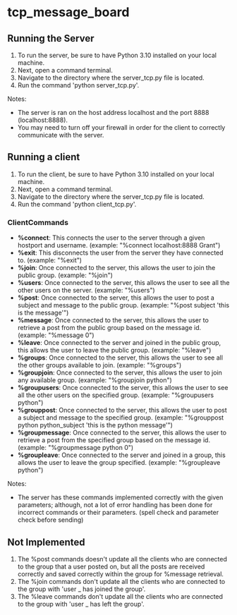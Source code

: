 # tcp_message_board
## Running the Server
1. To run the server, be sure to have Python 3.10 installed on your local machine.
2. Next, open a command terminal.
3. Navigate to the directory where the server_tcp.py file is located.
4. Run the command 'python server_tcp.py'.

Notes:
- The server is ran on the host address localhost and the port 8888 (localhost:8888).
- You may need to turn off your firewall in order for the client to correctly communicate with the server.
## Running a client
1. To run the client, be sure to have Python 3.10 installed on your local machine.
2. Next, open a command terminal.
3. Navigate to the directory where the server_tcp.py file is located.
4. Run the command 'python client_tcp.py'.

### ClientCommands
- **%connect**: This connects the user to the server through a given hostport and username. (example: "%connect localhost:8888 Grant")
- **%exit**: This disconnects the user from the server they have connected to. (example: "%exit")
- **%join**: Once connected to the server, this allows the user to join the public group. (example: "%join")
- **%users**: Once connected to the server, this allows the user to see all the other users on the server. (example: "%users")
- **%post**: Once connected to the server, this allows the user to post a subject and message to the public group. (example: "%post subject 'this is the message'")
- **%message**: Once connected to the server, this allows the user to retrieve a post from the public group based on the message id. (example: "%message 0")
- **%leave**: Once connected to the server and joined in the public group, this allows the user to leave the public group. (example: "%leave")
- **%groups**: Once connected to the server, this allows the user to see all the other groups available to join. (example: "%groups")
- **%groupjoin**: Once connected to the server, this allows the user to join any available group. (example: "%groupjoin python")
- **%groupusers**: Once connected to the server, this allows the user to see all the other users on the specified group. (example: "%groupusers python")
- **%grouppost**: Once connected to the server, this allows the user to post a subject and message to the specified group. (example: "%grouppost python python_subject 'this is the python message'")
- **%groupmessage**: Once connected to the server, this allows the user to retrieve a post from the specified group based on the message id. (example: "%groupmessage python 0")
- **%groupleave**: Once connected to the server and joined in a group, this allows the user to leave the group specified. (example: "%groupleave python")

Notes:
- The server has these commands implemented correctly with the given parameters; although, not a lot of error handling has been done for incorrect commands or their parameters. (spell check and parameter check before sending)
## Not Implemented
1. The %post commands doesn't update all the clients who are connected to the group that a user posted on, but all the posts are received correctly and saved correctly within the group for %message retrieval.
2. The %join commands don't update all the clients who are connected to the group with 'user _ has joined the group'.
3. The %leave commands don't update all the clients who are connected to the group with 'user _ has left the group'.